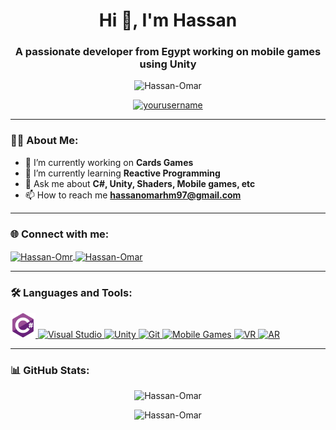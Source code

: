 <h1 align="center">Hi 👋, I'm Hassan</h1>
<h3 align="center">A passionate developer from Egypt working on mobile games using Unity</h3>

<p align="center">
  <img src="https://komarev.com/ghpvc/?username=Hassan-Omar&label=Profile%20views&color=0e75b6&style=flat" alt="Hassan-Omar" />
</p>

<p align="center">
  <a href="https://www.linkedin.com/in/hassan-omar-hassan/" target="blank">
    <img src="https://img.shields.io/badge/Follow_Me-LinkedIn-blue" alt="yourusername" />
  </a>
</p>

---

### 🧑‍💻 About Me:
- 🔭 I’m currently working on **Cards Games**
- 🌱 I’m currently learning **Reactive Programming** 
- 💬 Ask me about **C#, Unity, Shaders, Mobile games, etc**
- 📫 How to reach me **hassanomarhm97@gmail.com** 

---

### 🌐 Connect with me:
<p align="left">
<a href="https://www.linkedin.com/in/hassan-omar-hassan/" target="blank">
  <img align="center" src="https://raw.githubusercontent.com/rahuldkjain/github-profile-readme-generator/master/src/images/icons/Social/linked-in-alt.svg" alt="Hassan-Omr" height="30" width="40" />
</a>
<a href="https://github.com/Hassan-Omar" target="blank">
  <img align="center" src="https://raw.githubusercontent.com/rahuldkjain/github-profile-readme-generator/master/src/images/icons/Social/github.svg" alt="Hassan-Omar" height="30" width="40" />
</a> 
</p>

---

### 🛠️ Languages and Tools:
<p align="left">
  <a href="https://learn.microsoft.com/en-us/dotnet/csharp/" target="_blank">
    <img src="https://raw.githubusercontent.com/devicons/devicon/master/icons/csharp/csharp-original.svg" alt="C#" width="40" height="40" />
  </a>
  
  <!-- Visual Studio -->
  <a href="https://visualstudio.microsoft.com/" target="_blank">
    <img src="https://img.icons8.com/ios/452/visual-studio.png" alt="Visual Studio" width="40" height="40" />
  </a>

  <a href="https://unity.com/" target="_blank">
    <img src="https://cdn.worldvectorlogo.com/logos/unity-69.svg" alt="Unity" width="40" height="40" />
  </a>

  <!-- Git -->
  <a href="https://git-scm.com/" target="_blank">
    <img src="https://img.icons8.com/ios/452/git.png" alt="Git" width="40" height="40" />
  </a>

  <a href="https://developer.android.com/games" target="_blank">
    <img src="https://cdn-icons-png.flaticon.com/512/4712/4712139.png" alt="Mobile Games" width="40" height="40" />
  </a>

  <!-- Virtual Reality -->
  <a href="https://en.wikipedia.org/wiki/Virtual_reality" target="_blank">
    <img src="https://cdn-icons-png.flaticon.com/512/3642/3642454.png" alt="VR" width="40" height="40" />
  </a>

  <!-- Augmented Reality -->
  <a href="https://en.wikipedia.org/wiki/Augmented_reality" target="_blank">
    <img src="https://cdn-icons-png.flaticon.com/512/1048/1048951.png" alt="AR" width="40" height="40" />
  </a>
</p>

---

### 📊 GitHub Stats:
<p align="center">
  <img src="https://github-readme-stats.vercel.app/api?username=Hassan-Omar&show_icons=true&locale=en" alt="Hassan-Omar" />
</p>

<p align="center">
  <img src="https://github-readme-streak-stats.herokuapp.com/?user=Hassan-Omar&" alt="Hassan-Omar" />
</p>
